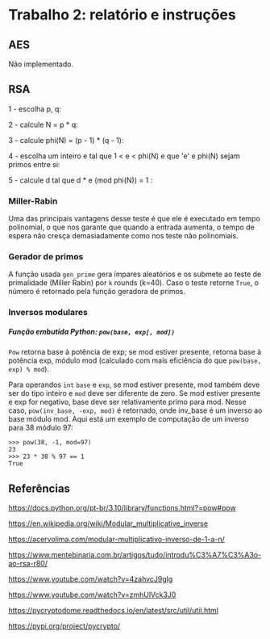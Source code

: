 # Trabalho 2: relatório e instruções 

## AES

Não implementado.

## RSA

1 - escolha p, q:

2 - calcule N = p * q:

3 - calcule phi(N) = (p - 1) * (q - 1):

4 - escolha um inteiro e tal que 1 < e < phi(N) e que 'e' e phi(N) sejam primos entre si:

5 - calcule d tal que d * e (mod phi(N)) = 1 :

### Miller-Rabin

Uma das principais vantagens desse teste é que ele é executado em tempo polinomial, o que nos garante que quando a entrada aumenta, o tempo de espera não cresça demasiadamente como nos teste não polinomiais.

### Gerador de primos

A função usada `gen_prime` gera ímpares aleatórios e os submete ao teste de primalidade (Miller Rabin) por `k` rounds (k=40). Caso o teste retorne `True`, o número é retornado pela função geradora de primos.

### Inversos modulares

##### Função embutida Python: `pow(base, exp[, mod])`

`Pow` retorna base à potência de exp; se mod estiver presente, retorna base à potência exp, módulo mod (calculado com mais eficiência do que `pow(base, exp) % mod`).

Para operandos `int` `base` e `exp`, se mod estiver presente, mod também deve ser do tipo inteiro e `mod` deve ser diferente de zero. Se mod estiver presente e exp for negativo, base deve ser relativamente primo para mod. Nesse caso, `pow(inv_base, -exp, mod)` é retornado, onde inv_base é um inverso ao base módulo mod.
Aqui está um exemplo de computação de um inverso para 38 módulo 97:

    >>> pow(38, -1, mod=97)
    23
    >>> 23 * 38 % 97 == 1
    True

## Referências

<https://docs.python.org/pt-br/3.10/library/functions.html?=pow#pow>

<https://en.wikipedia.org/wiki/Modular_multiplicative_inverse>

<https://acervolima.com/modular-multiplicativo-inverso-de-1-a-n/>

<https://www.mentebinaria.com.br/artigos/tudo/introdu%C3%A7%C3%A3o-ao-rsa-r80/>

<https://www.youtube.com/watch?v=4zahvcJ9glg>

<https://www.youtube.com/watch?v=zmhUlVck3J0>

<https://pycryptodome.readthedocs.io/en/latest/src/util/util.html>

<https://pypi.org/project/pycrypto/>
